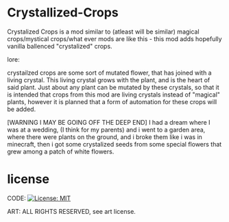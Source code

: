 # Crystallized-Crops


Crystalized Crops is a mod similar to (atleast will be similar) magical crops/mystical crops/what ever mods are like this - this mod adds hopefully vanilla ballenced "crystalized" crops.


lore:

crystailzed crops are some sort of mutated flower, that has joined with a living crystal. This living crystal grows with the plant, and is the heart of said plant. Just about any plant can be mutated by these crystals, so that it is intended that crops from this mod are living crystals instead of "magical" plants, however it is planned that a form of automation for these crops will be added.


[WARNING I MAY BE GOING OFF THE DEEP END]
I had a dream where I was at a wedding, (I think for my parents) and i went to a garden area, where there were plants on the ground, and i broke them like i was in minecraft, then i got some crystalized seeds from some special flowers that grew among a patch of white flowers.


# license

CODE: [![License: MIT](https://img.shields.io/badge/License-MIT-yellow.svg)](https://opensource.org/licenses/MIT)

ART: ALL RIGHTS RESERVED, see art license.
